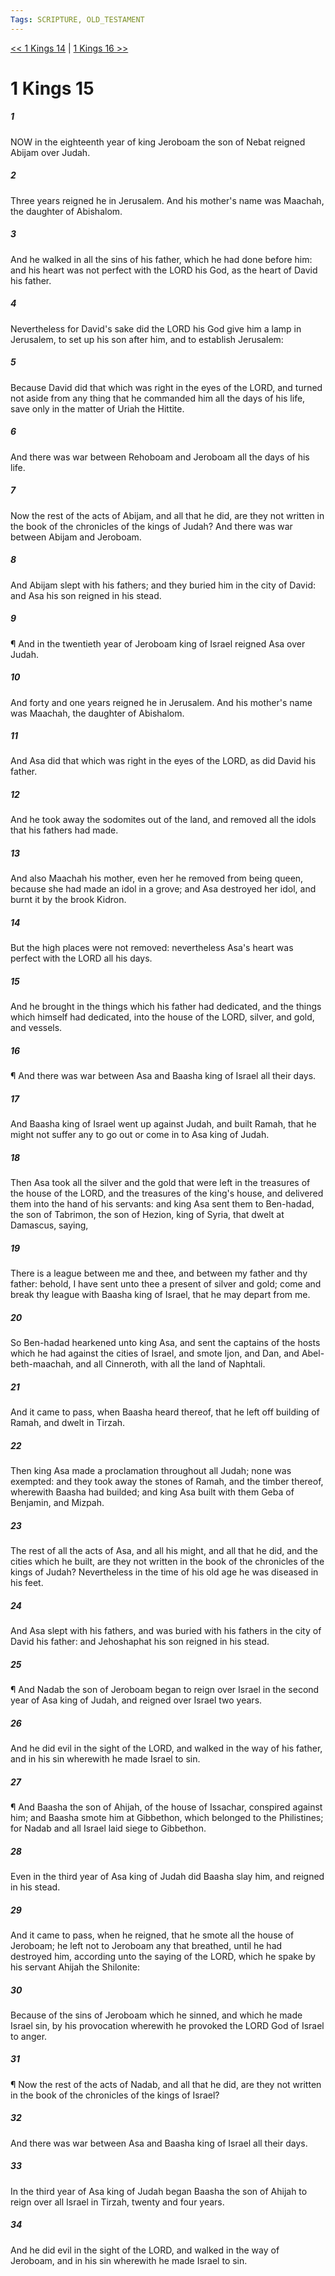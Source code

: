 ```yaml
---
Tags: SCRIPTURE, OLD_TESTAMENT
---
```


[<< 1 Kings 14](OLD_TESTAMENT/11_1_Kings/1_Kings_14.md) | [1 Kings 16 >>](OLD_TESTAMENT/11_1_Kings/1_Kings_16.md)

# 1 Kings 15

##### 1
 NOW in the eighteenth year of king Jeroboam the son of Nebat reigned Abijam over Judah.
##### 2
 Three years reigned he in Jerusalem.  And his mother's name was Maachah, the daughter of Abishalom.
##### 3
 And he walked in all the sins of his father, which he had done before him: and his heart was not perfect with the LORD his God, as the heart of David his father.
##### 4
 Nevertheless for David's sake did the LORD his God give him a lamp in Jerusalem, to set up his son after him, and to establish Jerusalem:
##### 5
 Because David did that which was right in the eyes of the LORD, and turned not aside from any thing that he commanded him all the days of his life, save only in the matter of Uriah the Hittite.
##### 6
 And there was war between Rehoboam and Jeroboam all the days of his life.
##### 7
 Now the rest of the acts of Abijam, and all that he did, are they not written in the book of the chronicles of the kings of Judah?  And there was war between Abijam and Jeroboam.
##### 8
 And Abijam slept with his fathers; and they buried him in the city of David: and Asa his son reigned in his stead.
##### 9
 ¶ And in the twentieth year of Jeroboam king of Israel reigned Asa over Judah.
##### 10
 And forty and one years reigned he in Jerusalem.  And his mother's name was Maachah, the daughter of Abishalom.
##### 11
 And Asa did that which was right in the eyes of the LORD, as did David his father.
##### 12
 And he took away the sodomites out of the land, and removed all the idols that his fathers had made.
##### 13
 And also Maachah his mother, even her he removed from being queen, because she had made an idol in a grove; and Asa destroyed her idol, and burnt it by the brook Kidron.
##### 14
 But the high places were not removed: nevertheless Asa's heart was perfect with the LORD all his days.
##### 15
 And he brought in the things which his father had dedicated, and the things which himself had dedicated, into the house of the LORD, silver, and gold, and vessels.
##### 16
 ¶ And there was war between Asa and Baasha king of Israel all their days.
##### 17
 And Baasha king of Israel went up against Judah, and built Ramah, that he might not suffer any to go out or come in to Asa king of Judah.
##### 18
 Then Asa took all the silver and the gold that were left in the treasures of the house of the LORD, and the treasures of the king's house, and delivered them into the hand of his servants: and king Asa sent them to Ben-hadad, the son of Tabrimon, the son of Hezion, king of Syria, that dwelt at Damascus, saying,
##### 19
 There is a league between me and thee, and between my father and thy father: behold, I have sent unto thee a present of silver and gold; come and break thy league with Baasha king of Israel, that he may depart from me.
##### 20
 So Ben-hadad hearkened unto king Asa, and sent the captains of the hosts which he had against the cities of Israel, and smote Ijon, and Dan, and Abel-beth-maachah, and all Cinneroth, with all the land of Naphtali.
##### 21
 And it came to pass, when Baasha heard thereof, that he left off building of Ramah, and dwelt in Tirzah.
##### 22
 Then king Asa made a proclamation throughout all Judah; none was exempted: and they took away the stones of Ramah, and the timber thereof, wherewith Baasha had builded; and king Asa built with them Geba of Benjamin, and Mizpah.
##### 23
 The rest of all the acts of Asa, and all his might, and all that he did, and the cities which he built, are they not written in the book of the chronicles of the kings of Judah?  Nevertheless in the time of his old age he was diseased in his feet.
##### 24
 And Asa slept with his fathers, and was buried with his fathers in the city of David his father: and Jehoshaphat his son reigned in his stead.
##### 25
 ¶ And Nadab the son of Jeroboam began to reign over Israel in the second year of Asa king of Judah, and reigned over Israel two years.
##### 26
 And he did evil in the sight of the LORD, and walked in the way of his father, and in his sin wherewith he made Israel to sin.
##### 27
 ¶ And Baasha the son of Ahijah, of the house of Issachar, conspired against him; and Baasha smote him at Gibbethon, which belonged to the Philistines; for Nadab and all Israel laid siege to Gibbethon.
##### 28
 Even in the third year of Asa king of Judah did Baasha slay him, and reigned in his stead.
##### 29
 And it came to pass, when he reigned, that he smote all the house of Jeroboam; he left not to Jeroboam any that breathed, until he had destroyed him, according unto the saying of the LORD, which he spake by his servant Ahijah the Shilonite:
##### 30
 Because of the sins of Jeroboam which he sinned, and which he made Israel sin, by his provocation wherewith he provoked the LORD God of Israel to anger.
##### 31
 ¶ Now the rest of the acts of Nadab, and all that he did, are they not written in the book of the chronicles of the kings of Israel?
##### 32
 And there was war between Asa and Baasha king of Israel all their days.
##### 33
 In the third year of Asa king of Judah began Baasha the son of Ahijah to reign over all Israel in Tirzah, twenty and four years.
##### 34
 And he did evil in the sight of the LORD, and walked in the way of Jeroboam, and in his sin wherewith he made Israel to sin.
